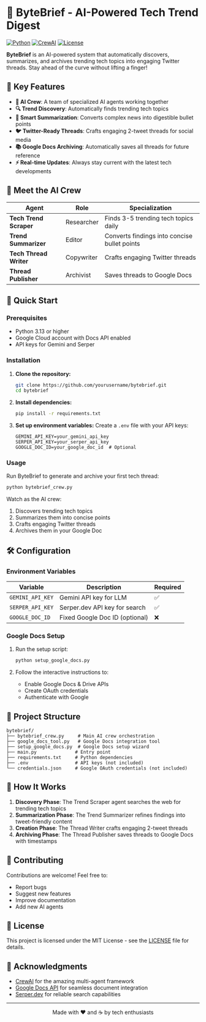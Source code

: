 # 🚀 ByteBrief - AI-Powered Tech Trend Digest

[![Python](https://img.shields.io/badge/Python-3.13%2B-blue)](https://www.python.org/)
[![CrewAI](https://img.shields.io/badge/CrewAI-Powered-green)](https://www.crewai.com/)
[![License](https://img.shields.io/badge/License-MIT-yellow)](LICENSE)

**ByteBrief** is an AI-powered system that automatically discovers, summarizes, and archives trending tech topics into engaging Twitter threads. Stay ahead of the curve without lifting a finger!

## 🌟 Key Features

- **🤖 AI Crew**: A team of specialized AI agents working together
- **🔍 Trend Discovery**: Automatically finds trending tech topics
- **📝 Smart Summarization**: Converts complex news into digestible bullet points
- **🐦 Twitter-Ready Threads**: Crafts engaging 2-tweet threads for social media
- **📚 Google Docs Archiving**: Automatically saves all threads for future reference
- **⚡ Real-time Updates**: Always stay current with the latest tech developments

## 🤖 Meet the AI Crew

| Agent | Role | Specialization |
|-------|------|----------------|
| **Tech Trend Scraper** | Researcher | Finds 3-5 trending tech topics daily |
| **Trend Summarizer** | Editor | Converts findings into concise bullet points |
| **Tech Thread Writer** | Copywriter | Crafts engaging Twitter threads |
| **Thread Publisher** | Archivist | Saves threads to Google Docs |

## 🚀 Quick Start

### Prerequisites

- Python 3.13 or higher
- Google Cloud account with Docs API enabled
- API keys for Gemini and Serper

### Installation

1. **Clone the repository:**
   ```bash
   git clone https://github.com/yourusername/bytebrief.git
   cd bytebrief
   ```

2. **Install dependencies:**
   ```bash
   pip install -r requirements.txt
   ```

3. **Set up environment variables:**
   Create a `.env` file with your API keys:
   ```env
   GEMINI_API_KEY=your_gemini_api_key
   SERPER_API_KEY=your_serper_api_key
   GOOGLE_DOC_ID=your_google_doc_id  # Optional
   ```

### Usage

Run ByteBrief to generate and archive your first tech thread:

```bash
python bytebrief_crew.py
```

Watch as the AI crew:
1. Discovers trending tech topics
2. Summarizes them into concise points
3. Crafts engaging Twitter threads
4. Archives them in your Google Doc

## 🛠️ Configuration

### Environment Variables

| Variable | Description | Required |
|----------|-------------|----------|
| `GEMINI_API_KEY` | Gemini API key for LLM | ✅ |
| `SERPER_API_KEY` | Serper.dev API key for search | ✅ |
| `GOOGLE_DOC_ID` | Fixed Google Doc ID (optional) | ❌ |

### Google Docs Setup

1. Run the setup script:
   ```bash
   python setup_google_docs.py
   ```

2. Follow the interactive instructions to:
   - Enable Google Docs & Drive APIs
   - Create OAuth credentials
   - Authenticate with Google

## 📁 Project Structure

```
bytebrief/
├── bytebrief_crew.py     # Main AI crew orchestration
├── google_docs_tool.py   # Google Docs integration tool
├── setup_google_docs.py  # Google Docs setup wizard
├── main.py              # Entry point
├── requirements.txt     # Python dependencies
├── .env                 # API keys (not included)
└── credentials.json     # Google OAuth credentials (not included)
```

## 🧠 How It Works

1. **Discovery Phase**: The Trend Scraper agent searches the web for trending tech topics
2. **Summarization Phase**: The Trend Summarizer refines findings into tweet-friendly content
3. **Creation Phase**: The Thread Writer crafts engaging 2-tweet threads
4. **Archiving Phase**: The Thread Publisher saves threads to Google Docs with timestamps

## 🤝 Contributing

Contributions are welcome! Feel free to:
- Report bugs
- Suggest new features
- Improve documentation
- Add new AI agents

## 📄 License

This project is licensed under the MIT License - see the [LICENSE](LICENSE) file for details.

## 🙏 Acknowledgments

- [CrewAI](https://www.crewai.com/) for the amazing multi-agent framework
- [Google Docs API](https://developers.google.com/docs) for seamless document integration
- [Serper.dev](https://serper.dev/) for reliable search capabilities

---

<p align="center">
  Made with ❤️ and ☕ by tech enthusiasts
</p>
